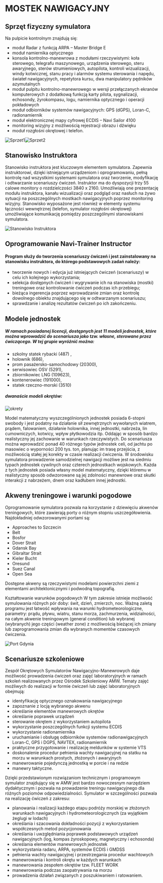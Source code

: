 # MOSTEK NAWIGACYJNY



## Sprzęt fizyczny symulatora
Na pulpicie kontrolnym znajdują się:
*	moduł Radar z funkcją ARPA – Master Bridge E
*	moduł namiernika optycznego
*	konsola kontrolno-manewrowa z modułami rzeczywistymi: koła sterowego, telegrafu maszynowego, urządzenia sterowego, steru awaryjnego, sterów strumieniowych, autopilota, kontroli wizualizacji, windy kotwicznej, stanu pracy i alarmów systemu sterowania i napędu, świateł nawigacyjnych, repetytora kursu, dwa manipulatory pędników azymutalnych
*	moduł pulpitu kontrolno-manewrowego w wersji przełączanych ekranów komputerowych z dodatkową funkcją karty pilota, sygnalizacji, echosondy, żyrokompasu, logu, namiernika optycznego i operacji pokładowych
*	moduł odbiorników systemów nawigacyjnych: GPS (dGPS), Loran-C, radionamiernik
*	moduł elektronicznej mapy cyfrowej ECDIS – Navi Sailor 4100
*	monitoring wizyjny z możliwością rejestracji obrazu i dźwięku
*	moduł rozgłośni okrętowej i telefon.

![Sprzet1](sprzet1.jpg)![Sprzet2](sprzet2.jpg)


## Stanowisko Instruktora
Stanowisko instruktora jest kluczowym elementem symulatora. Zapewnia instruktorowi, dzięki istniejącym urządzeniom i oprogramowaniu, pełną kontrolę nad wszystkimi systemami symulatora oraz tworzenie, modyfikację i odtwarzanie scenariuszy ćwiczeń. Instruktor ma do dyspozycji trzy 55 calowe monitory o rozdzielczości 3840 x 2160. Umożliwiają one prezentację modułu instruktora, kanału wizualizacji oraz podgląd oraz nasłuch na żywo sytuacji na poszczególnych mostkach nawigacyjnych poprzez monitoring wizyjny. 
Stanowisko wyposażone jest również w elementy systemu łączności wewnętrznej (telefon, symulator rozgłośni okrętowej) umożliwiające komunikację pomiędzy poszczególnymi stanowiskami symulatora. 

![Stanowisko Instruktora](instruktor.jpg)
 
## Oprogramowanie Navi-Trainer Instructor 
#### Program służy do tworzenia scenariuszy ćwiczeń i jest zainstalowany na stanowisku instruktora, do którego podstawowych zadań należy:

*	tworzenie nowych i edycja już istniejących ćwiczeń (scenariuszy) w celu ich kolejnego wykorzystania;
*	selekcja dostępnych ćwiczeń i wygrywanie ich na stanowiska (mostki) treningowe oraz kontrolowanie ćwiczeń podczas ich przebiegu;
*	bieżąca ingerencja poprzez wprowadzanie zmian oraz kontrolę dowolnego obiektu znajdującego się w odtwarzanym scenariuszu; 
*	sprawdzanie i analizę rezultatów ćwiczeń po ich zakończeniu.


## Modele jednostek

##### W ramach posiadanej licencji, dostępnych jest 11 modeli jednostek, które można wprowadzić do scenariusza jako tzw. własne, sterowane przez ćwiczącego. W tej grupie wyróżnić można:
* szkolny statek rybacki (487) , 
* holownik (686), 
* prom pasażersko-samochodowy (20300), 
* serwisowiec OSV (5291), 
* zbiornikowiec LNG (109623), 
* kontenerowiec (191000), 
* statek rzeczno-morski (3510) 

##### dwanaście modeli okrętów: 

![okrety](okrety.png)


Model matematyczny wyszczególnionych jednostek posiada 6-stopni swobody i jest podatny na działanie sił zewnętrznych wywołanych wiatrem, prądem, falowaniem, działanie holownika, innej jednostki, nabrzeża, lin cumowniczych, kotwicy, wpływ płytkowodzia itp. Oddając w sposób bardzo realistyczny jej zachowanie w warunkach rzeczywistych. Do scenariusza można wprowadzić ponad 40 różnego typów jednostek celi, od jachtu po masowiec o wyporności 200 tys. ton, planując im trasę przejścia, z możliwością stałej jej korekty w czasie realizacji ćwiczenia. W środowisku symulatora prowadzenie samodzielnej nawigacji możliwe jest na siedmiu typach jednostek cywilnych oraz czterech jednostkach wojskowych. Każda z tych jednostek posiada własny model matematyczny, dzięki któremu w realistyczny sposób odwzorowane są jej zdolności manewrowe oraz skutki interakcji z nabrzeżem, dnem oraz kadłubem innej jednostki. 


## Akweny treningowe i warunki pogodowe

Oprogramowanie symulatora pozwala na korzystanie z dziewięciu akwenów treningowych, które zawierają porty o różnym stopniu uszczegółowienia. Najdokładniej odwzorowanymi portami są: 
* Approaches to Szczecin 
* Belt 
* Bosfor 
* Dover Strait 
* Gdansk Bay 
* Gibraltar Strait 
* Kieler Bucht 
* Oresund 
* Suez Canal 
* Open Sea 

Dostępne akweny są rzeczywistymi modelami powierzchni ziemi z elementami architektonicznymi i podwodną topografią.

Kształtowanie warunków pogodowych W tym zakresie istnieje możliwość symulowania różnych pór doby: świt, dzień, zmierzch, noc. Ważną zaletą programu jest łatwość wpływania na warunki hydrometeorologiczne, parametry: prądu, pływu, wiatru, stanu morza, zachmurzenia, widzialności, na całym akwenie treningowym (general condition) lub wybranej (wybranych) jego części (weather zone) z możliwością bieżącej ich zmiany lub zaprogramowania zmian dla wybranych momentów czasowych ćwiczenia.

![Port Gdynia](akwengdynia.png)


## Scenariusze szkoleniowe

Zespół Okrętowych Symulatorów Nawigacyjno-Manewrowych daje możliwość prowadzenia ćwiczeń oraz zajęć laboratoryjnych w ramach szkoleń realizowanych przez Ośrodek Szkoleniowy AMW. Tematy zajęć możliwych do realizacji w formie ćwiczeń lub zajęć laboratoryjnych obejmują: 
* identyfikację optycznego oznakowania nawigacyjnego
* zapoznanie z locją wybranego akwenu
* określanie elementów manewrowych okrętów
* określanie poprawek urządzeń
* sterowanie okrętem z wykorzystaniem autopilota
* wykorzystanie poszczególnych funkcji systemu ECDIS
* wykorzystanie radionamiernika
* uruchamianie i obsługę odbiorników systemów radionawigacyjnych Loran-C, GPS i DGPS, NAVTEX, radionamiernik
* praktyczne przygotowanie i realizację meldunków w systemie VTS 
* doskonalenie procedur pełnienia wachty nawigacyjnej na statku na morzu w warunkach prostych, złożonych i awaryjnych
* manewrowanie pojedynczą jednostką w porcie i na redzie
* manewry taktyczne.

Dzięki przedstawionym rozwiązaniom technicznym i programowym symulator znajdujący się w AMW jest bardzo nowoczesnym narzędziem dydaktycznym i pozwala na prowadzenie treningu nawigacyjnego dla różnych poziomów odpowiedzialności. Symulator w szczególności pozwala na realizację ćwiczeń z zakresu:
* planowania i realizacji każdego etapu podróży morskiej w złożonych warunkach nawigacyjnych i hydrometeorologicznych (za wyjątkiem żeglugi w lodach)
* określania i szacowania dokładności pozycji z wykorzystaniem współczesnych metod pozycjonowania
* określania i uwzględniania poprawek podstawowych urządzeń nawigacyjnych (log, kompas żyroskopowy, magnetyczny i echosonda)
* określania elementów manewrowych jednostek
* wykorzystania radaru, ARPA, systemów ECDIS i GMDSS
* pełnienia wachty nawigacyjnej i przestrzegania procedur wachtowych
* manewrowania i kontroli okrętu w każdych warunkach
* manewrowania zespołem okrętów tzw. FLEET WORK
* manewrowania podczas zaopatrywania na morzu
* prowadzenia działań związanych z poszukiwaniem i ratowaniem.
